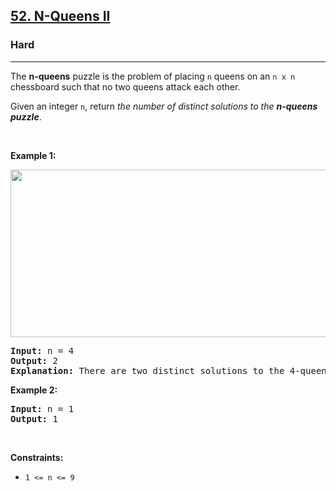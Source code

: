 <h2><a href="https://leetcode.com/problems/n-queens-ii/">52. N-Queens II</a></h2><h3>Hard</h3><hr><div style="user-select: auto;"><p style="user-select: auto;">The <strong style="user-select: auto;">n-queens</strong> puzzle is the problem of placing <code style="user-select: auto;">n</code> queens on an <code style="user-select: auto;">n x n</code> chessboard such that no two queens attack each other.</p>

<p style="user-select: auto;">Given an integer <code style="user-select: auto;">n</code>, return <em style="user-select: auto;">the number of distinct solutions to the&nbsp;<strong style="user-select: auto;">n-queens puzzle</strong></em>.</p>

<p style="user-select: auto;">&nbsp;</p>
<p style="user-select: auto;"><strong style="user-select: auto;">Example 1:</strong></p>
<img alt="" src="https://assets.leetcode.com/uploads/2020/11/13/queens.jpg" style="width: 600px; height: 268px; user-select: auto;">
<pre style="position: relative; user-select: auto;"><strong style="user-select: auto;">Input:</strong> n = 4
<strong style="user-select: auto;">Output:</strong> 2
<strong style="user-select: auto;">Explanation:</strong> There are two distinct solutions to the 4-queens puzzle as shown.
<div class="open_grepper_editor" title="Edit &amp; Save To Grepper" style="user-select: auto;"></div></pre>

<p style="user-select: auto;"><strong style="user-select: auto;">Example 2:</strong></p>

<pre style="position: relative; user-select: auto;"><strong style="user-select: auto;">Input:</strong> n = 1
<strong style="user-select: auto;">Output:</strong> 1
<div class="open_grepper_editor" title="Edit &amp; Save To Grepper" style="user-select: auto;"></div></pre>

<p style="user-select: auto;">&nbsp;</p>
<p style="user-select: auto;"><strong style="user-select: auto;">Constraints:</strong></p>

<ul style="user-select: auto;">
	<li style="user-select: auto;"><code style="user-select: auto;">1 &lt;= n &lt;= 9</code></li>
</ul>
</div>